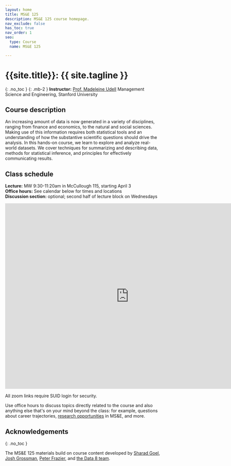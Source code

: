 ```yaml
---
layout: home
title: MS&E 125
description: MS&E 125 course homepage.
nav_exclude: false
has_toc: true
nav_order: 1
seo:
  type: Course
  name: MS&E 125

---
```


# {{site.title}}: {{ site.tagline }}
{: .no_toc }
{: .mb-2 }
**Instructor:** [Prof. Madeleine Udell](http://web.stanford.edu/~udell)
Management Science and Engineering, Stanford University

<!-- 1. TOC
{:toc} -->

## Course description

An increasing amount of data is now generated in a variety of disciplines, 
ranging from finance and economics, to the natural and social sciences.
Making use of this information requires both statistical tools and an
understanding of how the substantive scientific questions should drive
the analysis. In this hands-on course, we learn to explore and analyze
real-world datasets. We cover techniques for summarizing and describing data,
methods for statistical inference, and principles for effectively communicating 
results.

## Class schedule

**Lecture:** MW 9:30-11:20am in McCullough 115, starting April 3 <br>
**Office hours:** See calendar below for times and locations <br>
**Discussion section:** optional; second half of lecture block on Wednesdays <br>

<iframe src="https://calendar.google.com/calendar/embed?src=40e5f74055022787ef78ea9801448a896676e36465cf1cf8f5713de071303caf%40group.calendar.google.com&ctz=America%2FLos_Angeles" style="border: 0" width="800" height="600" frameborder="0" scrolling="no"></iframe>

All zoom links require SUID login for security.

Use office hours to discuss topics directly related to the course
and also anything else that's on your mind beyond the class: for example, 
questions about career trajectories, 
[research opportunities](https://sites.google.com/stanford.edu/msande-inclusion/diversity-in-research) in MS&E,
and more.

## Acknowledgements
{: .no_toc }

The MS&E 125 materials build on course content developed by 
[Sharad Goel](https://5harad.com/), 
[Josh Grossman](http://www.jdgrossman.com), 
[Peter Frazier](https://people.orie.cornell.edu/pfrazier/),
and [the Data 8 team](http://www.data8.org/).


